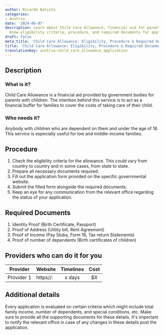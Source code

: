 ```yaml
---
author: Ricardo Batista
categories:
- Austria
date: '2024-06-07'
description: Learn about Child Care Allowance, financial aid for parents with children.
  Know eligibility criteria, procedure, and required documents for application process.
draft: false
meta_title: 'Child Care Allowance: Eligibility, Procedure & Required Documents'
title: 'Child Care Allowance: Eligibility, Procedure & Required Documents'
translationKey: austria-child_care_allowance_application
---
```



## Description
### What is it?
Child Care Allowance is a financial aid provided by government bodies for parents with children. The intention behind this service is to act as a financial buffer for families to cover the costs of taking care of their child.

### Who needs it?
Anybody with children who are dependent on them and under the age of 18. This service is especially useful for low and middle-income families.

## Procedure
1. Check the eligibility criteria for the allowance. This could vary from country to country and in some cases, from state to state.
2. Prepare all necessary documents required. 
3. Fill out the application form provided on the specific governmental website.
4. Submit the filled form alongside the required documents.
5. Keep an eye for any communication from the relevant office regarding the status of your application.

## Required Documents
1. Identity Proof (Birth Certificate, Passport)
2. Proof of Address (Utility bill, Rent Agreement)
3. Proof of Income (Pay Stubs, Form 16, Tax return Statements)
4. Proof of number of dependents (Birth certificates of children)

## Providers who can do it for you

| Provider        |     Website     |     Timelines    |       Cost      |
| --------------- | --------------- |  :-------------: | :-------------: |
| Provider 1      |  https//:       |      x days      |        $X       |

## Additional details
Every application is evaluated on certain criteria which might include total family income, number of dependents, and special conditions, etc. Make sure to provide all the supporting documents for these details. It's important to notify the relevant office in case of any changes in these details post the application.
